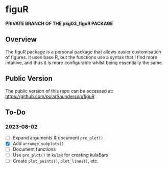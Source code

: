 # figuR

**PRIVATE BRANCH OF THE pkg03_figuR PACKAGE**

## Overview
The figuR package is a personal package that allows easier customisation of figures. 
It uses base R, but the functions use a syntax that I find more intuitive, and thus it is more configurable whilst being essentially the same.

## Public Version
The public version of this repo can be accessed at: 
  https://github.com/polarSaunderson/figuR

## To-Do
### 2023-08-02
- [ ] Expand arguments & document `pre_plot()`
- [X] Add `arrange_subplots()`
- [ ] Document functions
- [ ] Use `pre_plot()` in `kulaR` for creating kulaBars
- [ ] Create `plot_points()`, `plot_lines()`, etc.
